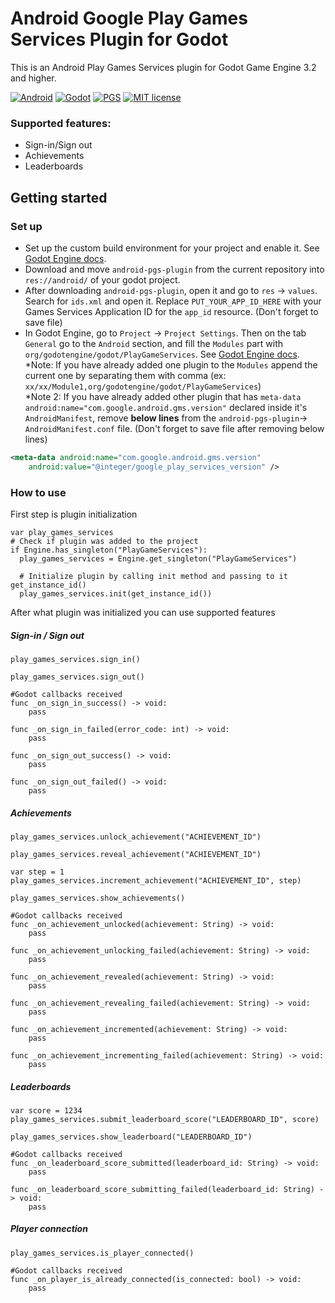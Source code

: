 # Android Google Play Games Services Plugin for Godot 
This is an Android Play Games Services plugin for Godot Game Engine 3.2 and higher. 

[![Android](https://img.shields.io/badge/Platform-Android-brightgreen.svg)](https://developer.android.com)
[![Godot](https://img.shields.io/badge/Godot%20Engine-3.2-blue.svg)](https://github.com/godotengine/godot/)
[![PGS](https://img.shields.io/badge/Play%20Games%20Services-19.0.0-green.svg)](https://developers.google.com/games/services/android/quickstart)
[![MIT license](https://img.shields.io/badge/License-MIT-yellowgreen.svg)](https://lbesson.mit-license.org/)


### Supported features:
- Sign-in/Sign out
- Achievements
- Leaderboards

## Getting started
### Set up
- Set up the custom build environment for your project and enable it. See [Godot Engine docs](https://docs.godotengine.org/en/latest/getting_started/workflow/export/android_custom_build.html).
- Download and move `android-pgs-plugin` from the current repository into `res://android/` of your godot project.
- After downloading `android-pgs-plugin`, open it and go to `res` -> `values`. Search for `ids.xml` and open it. Replace `PUT_YOUR_APP_ID_HERE` with your Games Services Application ID for the `app_id` resource. (Don't forget to save file)
- In Godot Engine, go to `Project` -> `Project Settings`. Then on the tab `General` go to the `Android` section, and fill the `Modules` part with `org/godotengine/godot/PlayGameServices`. See [Godot Engine docs](
https://docs.godotengine.org/en/latest/tutorials/plugins/android/android_plugin.html#using-it-from-gdscript).
<br/>*Note: If you have already added one plugin to the `Modules` append the current one by separating them with comma (ex: `xx/xx/Module1,org/godotengine/godot/PlayGameServices`)
<br/>*Note 2: If you have already added other plugin that has `meta-data android:name="com.google.android.gms.version"` declared inside it's `AndroidManifest`, remove **below lines** from the `android-pgs-plugin`-> `AndroidManifest.conf` file.  (Don't forget to save file after removing below lines)
```xml
<meta-data android:name="com.google.android.gms.version"
    android:value="@integer/google_play_services_version" />
```


### How to use
First step is plugin initialization
```GdScript
var play_games_services
# Check if plugin was added to the project
if Engine.has_singleton("PlayGameServices"):
  play_games_services = Engine.get_singleton("PlayGameServices")
	
  # Initialize plugin by calling init method and passing to it get_instance_id()
  play_games_services.init(get_instance_id())
```
After what plugin was initialized you can use supported features
##### Sign-in / Sign out
```GdScript
play_games_services.sign_in()

play_games_services.sign_out()
```
```GdScript
#Godot callbacks received
func _on_sign_in_success() -> void:
	pass
  
func _on_sign_in_failed(error_code: int) -> void:
	pass

func _on_sign_out_success() -> void:
	pass
  
func _on_sign_out_failed() -> void:
	pass
```
##### Achievements
```GdScript
play_games_services.unlock_achievement("ACHIEVEMENT_ID")

play_games_services.reveal_achievement("ACHIEVEMENT_ID")

var step = 1
play_games_services.increment_achievement("ACHIEVEMENT_ID", step)

play_games_services.show_achievements()
```
```GdScript
#Godot callbacks received
func _on_achievement_unlocked(achievement: String) -> void:
	pass

func _on_achievement_unlocking_failed(achievement: String) -> void:
	pass

func _on_achievement_revealed(achievement: String) -> void:
	pass

func _on_achievement_revealing_failed(achievement: String) -> void:
	pass

func _on_achievement_incremented(achievement: String) -> void:
	pass

func _on_achievement_incrementing_failed(achievement: String) -> void:
	pass
```
##### Leaderboards
```GdScript
var score = 1234
play_games_services.submit_leaderboard_score("LEADERBOARD_ID", score)

play_games_services.show_leaderboard("LEADERBOARD_ID")
```
```GdScript
#Godot callbacks received
func _on_leaderboard_score_submitted(leaderboard_id: String) -> void:
	pass

func _on_leaderboard_score_submitting_failed(leaderboard_id: String) -> void:
	pass
```
##### Player connection
```GdScript
play_games_services.is_player_connected()
```
```GdScript
#Godot callbacks received
func _on_player_is_already_connected(is_connected: bool) -> void:
	pass
```
